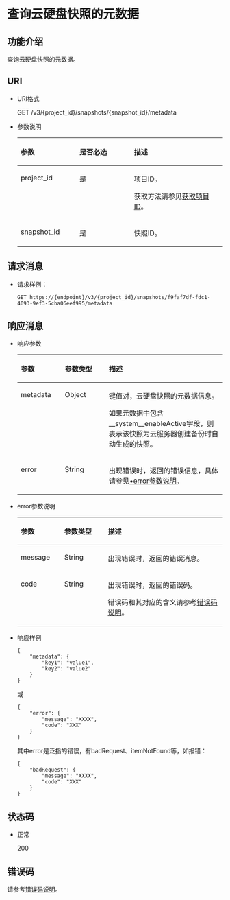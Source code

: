 # 查询云硬盘快照的元数据<a name="zh-cn_topic_0102719352"></a>

## 功能介绍<a name="section4805694511340"></a>

查询云硬盘快照的元数据。

## URI<a name="section268627411340"></a>

-   URI格式

    GET /v3/\{project\_id\}/snapshots/\{snapshot\_id\}/metadata

-   参数说明

    <a name="table5655293911340"></a>
    <table><thead align="left"><tr id="row4718979611340"><th class="cellrowborder" valign="top" width="28.57%" id="mcps1.1.4.1.1"><p id="p6427715211340"><a name="p6427715211340"></a><a name="p6427715211340"></a>参数</p>
    </th>
    <th class="cellrowborder" valign="top" width="26.529999999999998%" id="mcps1.1.4.1.2"><p id="p3906685711340"><a name="p3906685711340"></a><a name="p3906685711340"></a>是否必选</p>
    </th>
    <th class="cellrowborder" valign="top" width="44.9%" id="mcps1.1.4.1.3"><p id="p1029885411340"><a name="p1029885411340"></a><a name="p1029885411340"></a>描述</p>
    </th>
    </tr>
    </thead>
    <tbody><tr id="row2890086411340"><td class="cellrowborder" valign="top" width="28.57%" headers="mcps1.1.4.1.1 "><p id="p5926863811340"><a name="p5926863811340"></a><a name="p5926863811340"></a>project_id</p>
    </td>
    <td class="cellrowborder" valign="top" width="26.529999999999998%" headers="mcps1.1.4.1.2 "><p id="p3603037711340"><a name="p3603037711340"></a><a name="p3603037711340"></a>是</p>
    </td>
    <td class="cellrowborder" valign="top" width="44.9%" headers="mcps1.1.4.1.3 "><p id="p3277940011340"><a name="p3277940011340"></a><a name="p3277940011340"></a>项目ID。</p>
    <p id="p55811451337"><a name="p55811451337"></a><a name="p55811451337"></a>获取方法请参见<a href="获取项目ID.md">获取项目ID</a>。</p>
    </td>
    </tr>
    <tr id="row2657914711340"><td class="cellrowborder" valign="top" width="28.57%" headers="mcps1.1.4.1.1 "><p id="p542726811340"><a name="p542726811340"></a><a name="p542726811340"></a>snapshot_id</p>
    </td>
    <td class="cellrowborder" valign="top" width="26.529999999999998%" headers="mcps1.1.4.1.2 "><p id="p3695552511340"><a name="p3695552511340"></a><a name="p3695552511340"></a>是</p>
    </td>
    <td class="cellrowborder" valign="top" width="44.9%" headers="mcps1.1.4.1.3 "><p id="p4060754311340"><a name="p4060754311340"></a><a name="p4060754311340"></a>快照ID。</p>
    </td>
    </tr>
    </tbody>
    </table>


## 请求消息<a name="section87667311340"></a>

-   请求样例：

    ```
    GET https://{endpoint}/v3/{project_id}/snapshots/f9faf7df-fdc1-4093-9ef3-5cba06eef995/metadata
    ```


## 响应消息<a name="section5147449911340"></a>

-   响应参数

    <a name="zh-cn_topic_0058626633_table11977025201856"></a>
    <table><thead align="left"><tr id="zh-cn_topic_0058626633_row8102228201856"><th class="cellrowborder" valign="top" width="21.43%" id="mcps1.1.4.1.1"><p id="zh-cn_topic_0058626633_p52300707201856"><a name="zh-cn_topic_0058626633_p52300707201856"></a><a name="zh-cn_topic_0058626633_p52300707201856"></a>参数</p>
    </th>
    <th class="cellrowborder" valign="top" width="21.43%" id="mcps1.1.4.1.2"><p id="zh-cn_topic_0058626633_p3642697315541"><a name="zh-cn_topic_0058626633_p3642697315541"></a><a name="zh-cn_topic_0058626633_p3642697315541"></a>参数类型</p>
    </th>
    <th class="cellrowborder" valign="top" width="57.14%" id="mcps1.1.4.1.3"><p id="zh-cn_topic_0058626633_p17319263201856"><a name="zh-cn_topic_0058626633_p17319263201856"></a><a name="zh-cn_topic_0058626633_p17319263201856"></a>描述</p>
    </th>
    </tr>
    </thead>
    <tbody><tr id="zh-cn_topic_0058626633_row60683035201856"><td class="cellrowborder" valign="top" width="21.43%" headers="mcps1.1.4.1.1 "><p id="zh-cn_topic_0058626633_p16378828201856"><a name="zh-cn_topic_0058626633_p16378828201856"></a><a name="zh-cn_topic_0058626633_p16378828201856"></a>metadata</p>
    </td>
    <td class="cellrowborder" valign="top" width="21.43%" headers="mcps1.1.4.1.2 "><p id="zh-cn_topic_0058626633_p6490369115541"><a name="zh-cn_topic_0058626633_p6490369115541"></a><a name="zh-cn_topic_0058626633_p6490369115541"></a>Object</p>
    </td>
    <td class="cellrowborder" valign="top" width="57.14%" headers="mcps1.1.4.1.3 "><p id="zh-cn_topic_0058626633_p20205612201856"><a name="zh-cn_topic_0058626633_p20205612201856"></a><a name="zh-cn_topic_0058626633_p20205612201856"></a>键值对，云硬盘快照的元数据信息。</p>
    <p id="zh-cn_topic_0058626633_p2691143564618"><a name="zh-cn_topic_0058626633_p2691143564618"></a><a name="zh-cn_topic_0058626633_p2691143564618"></a>如果元数据中包含__system__enableActive字段，则表示该快照为云服务器创建备份时自动生成的快照。</p>
    </td>
    </tr>
    <tr id="zh-cn_topic_0058626633_row147215921119"><td class="cellrowborder" valign="top" width="21.43%" headers="mcps1.1.4.1.1 "><p id="zh-cn_topic_0058626633_p129522216412"><a name="zh-cn_topic_0058626633_p129522216412"></a><a name="zh-cn_topic_0058626633_p129522216412"></a>error</p>
    </td>
    <td class="cellrowborder" valign="top" width="21.43%" headers="mcps1.1.4.1.2 "><p id="zh-cn_topic_0058626633_p1595262111415"><a name="zh-cn_topic_0058626633_p1595262111415"></a><a name="zh-cn_topic_0058626633_p1595262111415"></a>String</p>
    </td>
    <td class="cellrowborder" valign="top" width="57.14%" headers="mcps1.1.4.1.3 "><p id="zh-cn_topic_0058626633_p109527215417"><a name="zh-cn_topic_0058626633_p109527215417"></a><a name="zh-cn_topic_0058626633_p109527215417"></a>出现错误时，返回的错误信息，具体请参见<a href="#zh-cn_topic_0058626633_li0419202382514">•error参数说明</a>。</p>
    </td>
    </tr>
    </tbody>
    </table>

-   <a name="zh-cn_topic_0058626633_li0419202382514"></a>error参数说明

    <a name="zh-cn_topic_0058626633_zh-cn_topic_0020235144_table15441099103019"></a>
    <table><thead align="left"><tr id="zh-cn_topic_0058626633_zh-cn_topic_0020235144_row54094047103019"><th class="cellrowborder" valign="top" width="21.17788221177882%" id="mcps1.1.4.1.1"><p id="zh-cn_topic_0058626633_zh-cn_topic_0020235144_p19541716103019"><a name="zh-cn_topic_0058626633_zh-cn_topic_0020235144_p19541716103019"></a><a name="zh-cn_topic_0058626633_zh-cn_topic_0020235144_p19541716103019"></a>参数</p>
    </th>
    <th class="cellrowborder" valign="top" width="21.17788221177882%" id="mcps1.1.4.1.2"><p id="zh-cn_topic_0058626633_zh-cn_topic_0020235144_p39375186103019"><a name="zh-cn_topic_0058626633_zh-cn_topic_0020235144_p39375186103019"></a><a name="zh-cn_topic_0058626633_zh-cn_topic_0020235144_p39375186103019"></a>参数类型</p>
    </th>
    <th class="cellrowborder" valign="top" width="57.64423557644236%" id="mcps1.1.4.1.3"><p id="zh-cn_topic_0058626633_zh-cn_topic_0020235144_p38578950103019"><a name="zh-cn_topic_0058626633_zh-cn_topic_0020235144_p38578950103019"></a><a name="zh-cn_topic_0058626633_zh-cn_topic_0020235144_p38578950103019"></a>描述</p>
    </th>
    </tr>
    </thead>
    <tbody><tr id="zh-cn_topic_0058626633_zh-cn_topic_0020235144_row59401790103019"><td class="cellrowborder" valign="top" width="21.17788221177882%" headers="mcps1.1.4.1.1 "><p id="zh-cn_topic_0058626633_zh-cn_topic_0020235144_p46815658103019"><a name="zh-cn_topic_0058626633_zh-cn_topic_0020235144_p46815658103019"></a><a name="zh-cn_topic_0058626633_zh-cn_topic_0020235144_p46815658103019"></a>message</p>
    </td>
    <td class="cellrowborder" valign="top" width="21.17788221177882%" headers="mcps1.1.4.1.2 "><p id="zh-cn_topic_0058626633_zh-cn_topic_0020235144_p33971979103019"><a name="zh-cn_topic_0058626633_zh-cn_topic_0020235144_p33971979103019"></a><a name="zh-cn_topic_0058626633_zh-cn_topic_0020235144_p33971979103019"></a>String</p>
    </td>
    <td class="cellrowborder" valign="top" width="57.64423557644236%" headers="mcps1.1.4.1.3 "><p id="zh-cn_topic_0058626633_zh-cn_topic_0020235144_p21623243103019"><a name="zh-cn_topic_0058626633_zh-cn_topic_0020235144_p21623243103019"></a><a name="zh-cn_topic_0058626633_zh-cn_topic_0020235144_p21623243103019"></a>出现错误时，返回的错误消息。</p>
    </td>
    </tr>
    <tr id="zh-cn_topic_0058626633_zh-cn_topic_0020235144_row60391466103019"><td class="cellrowborder" valign="top" width="21.17788221177882%" headers="mcps1.1.4.1.1 "><p id="zh-cn_topic_0058626633_zh-cn_topic_0020235144_p59870541103019"><a name="zh-cn_topic_0058626633_zh-cn_topic_0020235144_p59870541103019"></a><a name="zh-cn_topic_0058626633_zh-cn_topic_0020235144_p59870541103019"></a>code</p>
    </td>
    <td class="cellrowborder" valign="top" width="21.17788221177882%" headers="mcps1.1.4.1.2 "><p id="zh-cn_topic_0058626633_zh-cn_topic_0020235144_p17675690103019"><a name="zh-cn_topic_0058626633_zh-cn_topic_0020235144_p17675690103019"></a><a name="zh-cn_topic_0058626633_zh-cn_topic_0020235144_p17675690103019"></a>String</p>
    </td>
    <td class="cellrowborder" valign="top" width="57.64423557644236%" headers="mcps1.1.4.1.3 "><p id="zh-cn_topic_0058626633_zh-cn_topic_0020235144_p6087468103019"><a name="zh-cn_topic_0058626633_zh-cn_topic_0020235144_p6087468103019"></a><a name="zh-cn_topic_0058626633_zh-cn_topic_0020235144_p6087468103019"></a>出现错误时，返回的错误码。</p>
    <p id="zh-cn_topic_0058626633_zh-cn_topic_0020235144_p54787218103019"><a name="zh-cn_topic_0058626633_zh-cn_topic_0020235144_p54787218103019"></a><a name="zh-cn_topic_0058626633_zh-cn_topic_0020235144_p54787218103019"></a>错误码和其对应的含义请参考<a href="错误码说明.md">错误码说明</a>。</p>
    </td>
    </tr>
    </tbody>
    </table>

-   响应样例

    ```
    {
        "metadata": {
            "key1": "value1", 
            "key2": "value2"
        }
    }
    ```

    或

    ```
    {
        "error": {
            "message": "XXXX", 
            "code": "XXX"
        }
    }
    ```

    其中error是泛指的错误，有badRequest、itemNotFound等，如报错：

    ```
    {
        "badRequest": {
            "message": "XXXX", 
            "code": "XXX"
        }
    }
    ```


## 状态码<a name="section1751558211340"></a>

-   正常

    200


## 错误码<a name="section431317151242"></a>

请参考[错误码说明](错误码说明.md)。

